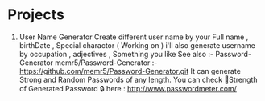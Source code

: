 # Projects

1) User Name Generator 
    Create different user name by your Full name , birthDate , Special charactor
    ( Working on ) i'll also generate username by occupation , adjectives , Something you like 
    See also :- Password-Generator
                memr5/Password-Generator :- https://github.com/memr5/Password-Generator.git
                It can generate Strong and Random Passwords of any length.
                You can check 💪Strength of Generated Password 🔒 here : http://www.passwordmeter.com/     
                
